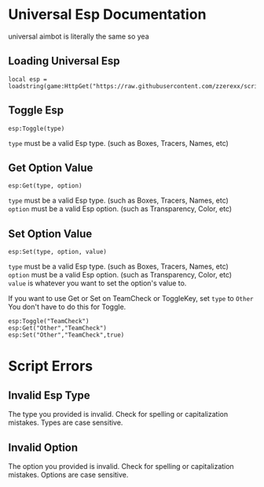 # Universal Esp Documentation  
universal aimbot is literally the same so yea  
  
## Loading Universal Esp  
```
local esp = loadstring(game:HttpGet("https://raw.githubusercontent.com/zzerexx/scripts/main/UniversalEsp.lua"))
```  
  
## Toggle Esp  
```
esp:Toggle(type)
```  
`type` must be a valid Esp type. (such as Boxes, Tracers, Names, etc)  
  
## Get Option Value  
```
esp:Get(type, option)
```  
`type` must be a valid Esp type. (such as Boxes, Tracers, Names, etc)  
`option` must be a valid Esp option. (such as Transparency, Color, etc)  
  
## Set Option Value  
```
esp:Set(type, option, value)
```  
`type` must be a valid Esp type. (such as Boxes, Tracers, Names, etc)  
`option` must be a valid Esp option. (such as Transparency, Color, etc)  
`value` is whatever you want to set the option's value to.  
  
If you want to use Get or Set on TeamCheck or ToggleKey, set `type` to `Other`  
You don't have to do this for Toggle.  
```
esp:Toggle("TeamCheck")
esp:Get("Other","TeamCheck")
esp:Set("Other","TeamCheck",true)
```  
  
# Script Errors  

## Invalid Esp Type  
The type you provided is invalid. Check for spelling or capitalization mistakes. Types are case sensitive.  
  
## Invalid Option  
The option you provided is invalid. Check for spelling or capitalization mistakes. Options are case sensitive.  

